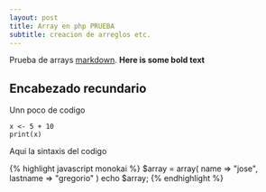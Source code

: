```yaml
---
layout: post
title: Array en php PRUEBA
subtitle: creacion de arreglos etc.
---
```


Prueba de arrays [markdown](http://en.wikipedia.org/wiki/Markdown).
**Here is some bold text**

## Encabezado recundario

Unn poco de codigo

~~~
x <- 5 + 10
print(x)
~~~

Aqui la sintaxis del codigo

{% highlight javascript monokai %}
$array = array(
	name => "jose",
	lastname => "gregorio"
)
echo $array;
{% endhighlight %}
